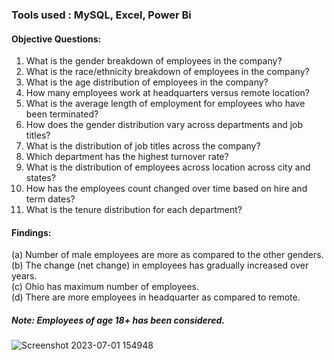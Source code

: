### Tools used : MySQL, Excel, Power Bi

#### Objective Questions:
1.  What is the gender breakdown of employees in the company?
2. What is the race/ethnicity breakdown of employees in the company?
3.  What is the age distribution of employees in the company?
4. How many employees work at headquarters versus remote location?
5. What is the average length of employment for employees who have been terminated?
6. How does the gender distribution vary across departments and job titles?
7. What is the distribution of job titles across the company?
8. Which department has the highest turnover rate?
9. What is the distribution of employees across location across city and states?
10. How has the employees count changed over time based on hire and term dates?
11. What is the tenure distribution for each department?


#### Findings:
  (a) Number of male employees are more as compared to the other genders.  
  (b) The change (net change) in employees has gradually increased over years.  
  (c) Ohio has maximum number of employees.  
  (d) There are more employees in headquarter as compared to remote.  


##### Note: Employees of age 18+ has been considered.


![Screenshot 2023-07-01 154948](https://github.com/Abzshaik/Projects/assets/107684504/32f6ef1b-3e62-4d66-9582-c0be037c5d86)

